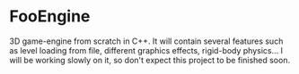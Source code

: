 # FooEngine
3D game-engine from scratch in C++.
It will contain several features such as level loading from file, different graphics effects, rigid-body physics...
I will be working slowly on it, so don't expect this project to be finished soon.
